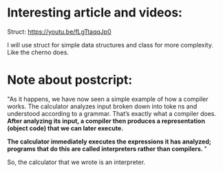 # Interesting article and videos:

Struct:
https://youtu.be/fLgTtaqqJp0

I will use struct for simple data structures and class for more complexity. Like the cherno does.

# Note about postcript:

"As it happens, we have now seen a simple example of how a compiler works. The 
calculator analyzes input broken down into toke ns and understood according to 
a grammar. That’s exactly what a compiler does. 
<b>After analyzing its input, a compiler then produces a representation (object code) that we can later execute.</b> 

<b>The calculator immediately executes the expressions it has analyzed; programs that do 
this are called interpreters rather than compilers. </b>"

So, the calculator that we wrote is an interpreter.
